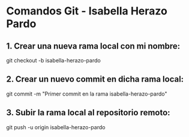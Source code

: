 # Comandos Git - Isabella Herazo Pardo

## 1. Crear una nueva rama local con mi nombre:

git checkout -b isabella-herazo-pardo


## 2. Crear un nuevo commit en dicha rama local:

git commit -m "Primer commit en la rama isabella-herazo-pardo"


## 3. Subir la rama local al repositorio remoto:

git push -u origin isabella-herazo-pardo
